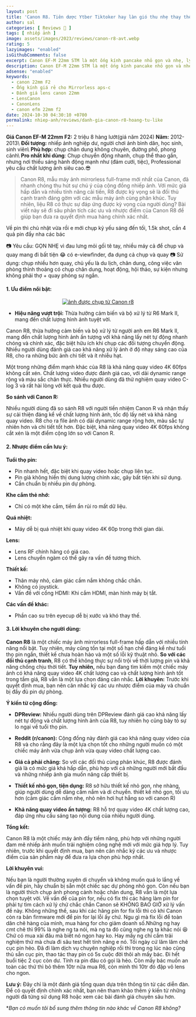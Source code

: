 ```yaml
---
layout: post
title: 'Canon R8. Tiên dược Ytber Tiktoker hay làn gió thu nhẹ thay thế Canon RP'
author: sal
categories: [ Reviews 📝 ]
tags: [ nhiếp ảnh ]
image: assets/images/2023/reviews/canon-r8-avt.webp
rating: 5
lazyimages: "enabled"
isGithubComments: false
excerpt: Canon EF-M 22mm STM là một ống kính pancake nhỏ gọn và nhẹ, lý tưởng cho các máy ảnh mirrorless Canon EOS M.
description: Canon EF-M 22mm STM là một ống kính pancake nhỏ gọn và nhẹ, lý tưởng cho các máy ảnh mirrorless Canon EOS M.
adsense: "enabled"
keywords:
  - canon 22mm F2
  - Ống kính giá rẻ cho Mirrorless aps-c
  - Đánh giá lens canon 22mm
  - LensCanon
  - CanonLens
  - canon efm 22mm f2
date: 2024-10-30 04:30:10 +0700
permalink: nhiep-anh/reviews/danh-gia-canon-r8-hoang-tu-like
---
```


**Giá Canon EF-M 22mm F2:** 2 triệu 8 hàng lướt(giá năm 2024)
**Năm:** 2012-2013\\
**Đối tượng:** nhiếp ảnh nghiệp dư, người chơi ảnh bình dân, học sinh, sinh viên\\
**Phù hợp:** chụp chân dung không chuyên, đường phố, phong cảnh\\
**Pro nhất khi dùng**: Chụp chuyển động nhanh, chụp thể thao gần, nhưng nơi thiếu sáng hành động mạnh như (đám cưới, tiệc), Professional yêu cầu chất lượng ảnh siêu cao.😎

> Canon R8, mẫu máy ảnh mirrorless full-frame mới nhất của Canon, đã nhanh chóng thu hút sự chú ý của cộng đồng nhiếp ảnh. Với mức giá hấp dẫn và nhiều tính năng cải tiến, R8 được kỳ vọng sẽ là đối thủ cạnh tranh đáng gờm với các mẫu máy ảnh cùng phân khúc. Tuy nhiên, liệu R8 có thực sự đáp ứng được kỳ vọng của người dùng? Bài viết này sẽ đi sâu phân tích các ưu và nhược điểm của Canon R8 để giúp bạn đưa ra quyết định mua hàng chính xác nhất.

Về pin thì chủ nhật vừa rồi e mới chụp kỷ yếu sáng đến tối, 1.5k shot, cần 4 quả pin đầy nha các bác

📷 Yêu cầu: GỌN NHẸ vì đau lưng mỏi gối tê tay, nhiều máy cả để chụp và quay mang đi bất tiện 😂 có e-viewfinder, đa dụng cả chụp và quay
📷 Sử dụng: chụp nhiều hơn quay, chủ yếu là du lịch, chân dung, công việc văn phòng thỉnh thoảng có chụp chân dung, hoạt động, hội thảo, sự kiện nhưng không phải thợ + quay phóng sự ngắn.

#### 1\. Ưu điểm nổi bật:

<div class="content" style="text-align:center; ">
<a href="https://i.imgur.com/LEaf7t5"><img loading="lazy" src="https://lh3.googleusercontent.com/pw/AP1GczNWvHqq3t17Hcv-1aEKBTj0FHbfEP9ZnyLccIzzuSmDuyW3-FHJrj5c28dlaBtS8BosxD_5lVtD_Yb-4aCFiIlskSax-F7THeOu9MDAaTCaQd1_UVydCSL27HBVE9fch1TV2x_2nrjhORO50er_38opCw=w611-h917-s-no-gm?authuser=1" title="source: imgur.com" alt="ảnh được chụp từ Canon r8"></a></div>


*   **Hiệu năng vượt trội:** Thừa hưởng cảm biến và bộ xử lý từ R6 Mark II, mang đến chất lượng hình ảnh tuyệt vời.

Canon R8, thừa hưởng cảm biến và bộ xử lý từ người anh em R6 Mark II, mang đến chất lượng hình ảnh ấn tượng với khả năng lấy nét tự động nhanh chóng và chính xác, đặc biệt hữu ích khi chụp các đối tượng chuyển động. Nhiều người dùng đánh giá cao khả năng xử lý ảnh ở độ nhạy sáng cao của R8, cho ra những bức ảnh chi tiết và ít nhiễu hạt.

Một trong những điểm mạnh khác của R8 là khả năng quay video 4K 60fps không cắt xén. Chất lượng video được đánh giá cao, với dải dynamic range rộng và màu sắc chân thực. Nhiều người dùng đã thử nghiệm quay video C-log 3 và rất hài lòng với kết quả thu được.

**So sánh với Canon R:**

Nhiều người dùng đã so sánh R8 với người tiền nhiệm Canon R và nhận thấy sự cải thiện đáng kể về chất lượng hình ảnh, tốc độ lấy nét và khả năng quay video. R8 cho ra file ảnh có dải dynamic range rộng hơn, màu sắc tự nhiên hơn và chi tiết tốt hơn. Đặc biệt, khả năng quay video 4K 60fps không cắt xén là một điểm cộng lớn so với Canon R.


#### 2\. Nhược điểm cần lưu ý:

 **Tuổi thọ pin:**

*   Pin nhanh hết, đặc biệt khi quay video hoặc chụp liên tục.
*   Pin giả không hiển thị dung lượng chính xác, gây bất tiện khi sử dụng.
*   Cần chuẩn bị nhiều pin dự phòng.

**Khe cắm thẻ nhớ:**

*   Chỉ có một khe cắm, tiềm ẩn rủi ro mất dữ liệu.

**Quá nhiệt:**

*   Máy dễ bị quá nhiệt khi quay video 4K 60p trong thời gian dài.

**Lens:**

*   Lens RF chính hãng có giá cao.
*   Lens chuyển ngàm có thể gây ra vấn đề tương thích.

**Thiết kế:**

*   Thân máy nhỏ, cảm giác cầm nắm không chắc chắn.
*   Không có joystick.
*   Vấn đề với cổng HDMI: Khi cắm HDMI, màn hình máy bị tắt.

**Các vấn đề khác:**

*   Phần cao su trên eyecup dễ bị xước và khó thay thế.


#### 3\. Lời khuyên cho người dùng:

 **Canon R8** là một chiếc máy ảnh mirrorless full-frame hấp dẫn với nhiều tính năng nổi bật. Tuy nhiên, máy cũng tồn tại một số hạn chế đáng kể như tuổi thọ pin ngắn, thiết kế chưa hoàn hảo và một số lỗi kỹ thuật nhỏ. **So với các đối thủ cạnh tranh**, R8 có thể không thực sự nổi trội về thời lượng pin và khả năng chống chịu thời tiết. **Tuy nhiên,** nếu bạn đang tìm kiếm một chiếc máy ảnh có khả năng quay video 4K chất lượng cao và chất lượng hình ảnh tốt trong tầm giá, R8 vẫn là một lựa chọn đáng cân nhắc. **Lời khuyên:** Trước khi quyết định mua, bạn nên cân nhắc kỹ các ưu nhược điểm của máy và chuẩn bị đầy đủ pin dự phòng.

**Ý kiến từ cộng đồng:**

*   **DPReview:** Nhiều người dùng trên DPReview đánh giá cao khả năng lấy nét tự động và chất lượng hình ảnh của R8, tuy nhiên họ cũng bày tỏ sự lo ngại về tuổi thọ pin.
*   **Reddit (r/canon):** Cộng đồng này đánh giá cao khả năng quay video của R8 và cho rằng đây là một lựa chọn tốt cho những người muốn có một chiếc máy ảnh vừa chụp ảnh vừa quay video chất lượng cao.


*   **Giá cả phải chăng:** So với các đối thủ cùng phân khúc, R8 được đánh giá là có mức giá khá hấp dẫn, phù hợp với cả những người mới bắt đầu và những nhiếp ảnh gia muốn nâng cấp thiết bị.
*   **Thiết kế nhỏ gọn, tiện dụng:** R8 sở hữu thiết kế nhỏ gọn, nhẹ nhàng, giúp người dùng dễ dàng cầm nắm và di chuyển. thiết kế nhỏ gọn, tối ưu hơn (cảm giác cầm nắm nhẹ, nhỏ nên hơi hụt hẫng so với canon R)

*   **Khả năng quay video ấn tượng:** R8 hỗ trợ quay video 4K chất lượng cao, đáp ứng nhu cầu sáng tạo nội dung của nhiều người dùng.

**Tổng kết:**

Canon R8 là một chiếc máy ảnh đầy tiềm năng, phù hợp với những người đam mê nhiếp ảnh muốn trải nghiệm công nghệ mới với mức giá hợp lý. Tuy nhiên, trước khi quyết định mua, bạn nên cân nhắc kỹ các ưu và nhược điểm của sản phẩm này để đưa ra lựa chọn phù hợp nhất.

**Lời khuyên vui:**

Nếu bạn là người thường xuyên di chuyển và không muốn quá lo lắng về vấn đề pin, hãy chuẩn bị sẵn một chiếc sạc dự phòng nhỏ gọn. Còn nếu bạn là người thích chụp ảnh phong cảnh hoặc chân dung, R8 vẫn là một lựa chọn tuyệt vời.
Về vấn đề của pin for, nếu có fix thì các hãng làm pin for phải tự tìm cách xử lý chứ chắc chắn Canon sẽ KHÔNG BAO GIỜ xử lý vấn đề này. Không những thế, sau khi các hãng pin for fix lỗi thì có khi Canon còn ra bản firmware mới để pin for lại lỗi ấy chứ.
Ngu gì mà fix lỗi để toàn dân chê hàng của mình, mua hàng for cho giảm doanh số.Những ng hay cmt chê thì 99% là nghe ng ta nói, mà ng ta đó cũng nghe ng ta khác nói 😆
Chứ có mua xài đâu mà biết nó ngon hay ko.
Hay mấy ng chỉ cầm trải nghiệm thử mà chưa đi sâu test hết tính năng e nó.
Tối ngày cứ lăm lăm chê cục pin hẻo. Đã đi làm dịch vụ chuyên nghiệp rồi thì trong ng lúc nào cũng thủ sẵn cục pin, thao tác thay pin có 5s cuộc đời thôi ah mấy bác.
Đi hết buổi tiệc 2 cục còn dư. Tính ra pin đâu có gọi là hẻo.
Còn mấy bác muốn an toàn các thứ thì bỏ thêm 10tr nữa mua R6, còn mình thì 10tr đó đập vô lens cho ngon.

**Lưu ý:** Đây chỉ là một đánh giá tổng quan dựa trên thông tin từ các diễn đàn. Để có quyết định chính xác nhất, bạn nên tham khảo thêm ý kiến từ những người đã từng sử dụng R8 hoặc xem các bài đánh giá chuyên sâu hơn.

**Bạn có muốn tôi bổ sung thêm thông tin nào khác về Canon R8 không?*
